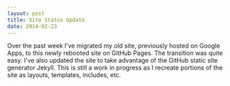 ```yaml
---
layout: post
title: Site Status Update
date: 2014-02-23
---
```


Over the past week I've migrated my old site, previously hosted on Google Apps, to this newly rebooted site on GitHub Pages.  The 
transition was quite easy.  I've also updated the site to take advantage of the GitHub static site generator Jekyll.  This is still 
a work in progress as I recreate portions of the site as layouts, templates, includes, etc.  